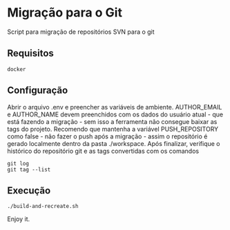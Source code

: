 # Migração para o Git

Script para migração de repositórios SVN para o git

## Requisitos

```
docker
```

## Configuração
Abrir o arquivo .env e preencher as variáveis de ambiente. 
AUTHOR_EMAIL e AUTHOR_NAME devem preenchidos com os dados do usuário atual - que está fazendo a migração - sem isso a ferramenta não consegue baixar as tags do projeto.
Recomendo que mantenha a variável PUSH_REPOSITORY como false - não fazer o push após a migração - assim o repositório é gerado localmente dentro da pasta ./workspace.
Após finalizar, verifique o histórico do repositório git e as tags convertidas com os comandos

```
git log
git tag --list
```

## Execução

```
./build-and-recreate.sh
```

Enjoy it.

